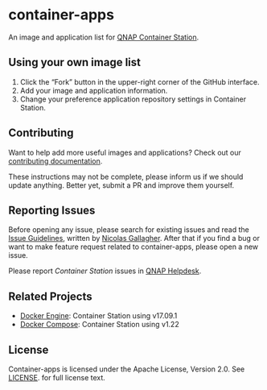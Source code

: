 container-apps
=========

An image and application list for [QNAP Container Station](https://www.qnap.com/solution/container_station/en-us/).


Using your own image list
-------------------------

1. Click the “Fork” button in the upper-right corner of the GitHub interface.
2. Add your image and application information.
3. Change your preference application repository settings in Container Station.


Contributing
------------

Want to help add more useful images and applications? Check out our [contributing documentation](https://github.com/qnap-dev/container-apps/blob/master/CONTRIBUTING.md).

These instructions may not be complete, please inform us if we should update anything. Better yet, submit a PR and improve them yourself.

Reporting Issues
--------------------

Before opening any issue, please search for existing issues and read the [Issue Guidelines](https://github.com/necolas/issue-guidelines), written by [Nicolas Gallagher](https://github.com/necolas). After that if you find a bug or want to make feature request related to container-apps, please open a new issue.

Please report *Container Station* issues in [QNAP Helpdesk](https://helpdesk.qnap.com/).



Related Projects
----------------

* [Docker Engine](https://github.com/docker/docker-ce): Container Station using v17.09.1
* [Docker Compose](https://github.com/docker/compose): Container Station using v1.22


License
-------
Container-apps is licensed under the Apache License, Version 2.0. See [LICENSE](LICENSE). for full license text.
